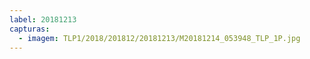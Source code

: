```yaml
---
label: 20181213
capturas:
  - imagem: TLP1/2018/201812/20181213/M20181214_053948_TLP_1P.jpg
---
```

